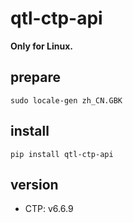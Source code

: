 # qtl-ctp-api

**Only for Linux.**

## prepare

```
sudo locale-gen zh_CN.GBK
```

## install

```
pip install qtl-ctp-api
```

## version

- CTP: v6.6.9
